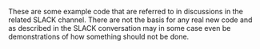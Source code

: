 These are some example code that are referred to in discussions in the related SLACK channel.
There are not the basis for any real new code and as described in the SLACK conversation
may in some case even be demonstrations of how something should not be done.
